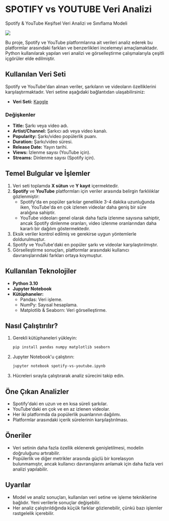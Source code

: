 # SPOTIFY vs YOUTUBE Veri Analizi
Spotify &amp; YouTube Keşifsel Veri Analizi ve Sınıflama Modeli

![](images/resim_adi.png)

Bu proje, Spotify ve YouTube platformlarına ait verileri analiz ederek bu platformlar arasındaki farkları ve benzerlikleri incelemeyi amaçlamaktadır. Python kullanılarak yapılan veri analizi ve görselleştirme çalışmalarıyla çeşitli içgörüler elde edilmiştir.

## Kullanılan Veri Seti

Spotify ve YouTube'dan alınan veriler, şarkıların ve videoların özelliklerini karşılaştırmaktadır. Veri setine aşağıdaki bağlantıdan ulaşabilirsiniz:

- **Veri Seti:** [Kaggle]([https://www.kaggle.com](https://www.kaggle.com/datasets/salvatorerastelli/spotify-and-youtube))

### Değişkenler

- **Title:** Şarkı veya video adı.
- **Artist/Channel:** Şarkıcı adı veya video kanalı.
- **Popularity:** Şarkı/video popülerlik puanı.
- **Duration:** Şarkı/video süresi.
- **Release Date:** Yayın tarihi.
- **Views:** İzlenme sayısı (YouTube için).
- **Streams:** Dinlenme sayısı (Spotify için).

## Temel Bulgular ve İşlemler

1. Veri seti toplamda **X sütun** ve **Y kayıt** içermektedir.
2. **Spotify** ve **YouTube** platformları için veriler arasında belirgin farklılıklar gözlenmiştir:
   - Spotify'da en popüler şarkılar genellikle 3-4 dakika uzunluğunda iken, YouTube'da en çok izlenen videolar daha geniş bir süre aralığına sahiptir.
   - YouTube videoları genel olarak daha fazla izlenme sayısına sahiptir, ancak Spotify dinlenme oranları, video izlenme oranlarından daha kararlı bir dağılım göstermektedir.
3. Eksik veriler kontrol edilmiş ve gerekirse uygun yöntemlerle doldurulmuştur.
4. Spotify ve YouTube'daki en popüler şarkı ve videolar karşılaştırılmıştır.
5. Görselleştirme sonuçları, platformlar arasındaki kullanıcı davranışlarındaki farkları ortaya koymuştur.

## Kullanılan Teknolojiler

- **Python 3.10**
- **Jupyter Notebook**
- **Kütüphaneler:**
  - Pandas: Veri işleme.
  - NumPy: Sayısal hesaplama.
  - Matplotlib & Seaborn: Veri görselleştirme.

## Nasıl Çalıştırılır?

1. Gerekli kütüphaneleri yükleyin:
   ```bash
   pip install pandas numpy matplotlib seaborn
   ```
2. Jupyter Notebook'u çalıştırın:
   ```bash
   jupyter notebook spotify-vs-youtube.ipynb
   ```
3. Hücreleri sırayla çalıştırarak analiz sürecini takip edin.
   
## Öne Çıkan Analizler

- Spotify'daki en uzun ve en kısa süreli şarkılar.
- YouTube'daki en çok ve en az izlenen videolar.
- Her iki platformda da popülerlik puanlarının dağılımı.
- Platformlar arasındaki içerik sürelerinin karşılaştırılması.

## Öneriler

- Veri setinin daha fazla özellik eklenerek genişletilmesi, modelin doğruluğunu artırabilir.
- Popülerlik ve diğer metrikler arasında güçlü bir korelasyon bulunmamıştır, ancak kullanıcı davranışlarını anlamak için daha fazla veri analizi yapılabilir.

## Uyarılar

- Model ve analiz sonuçları, kullanılan veri setine ve işleme tekniklerine bağlıdır. Yeni verilerle sonuçlar değişebilir.
- Her analiz çalıştırıldığında küçük farklar gözlenebilir, çünkü bazı işlemler rastgelelik içerebilir.
